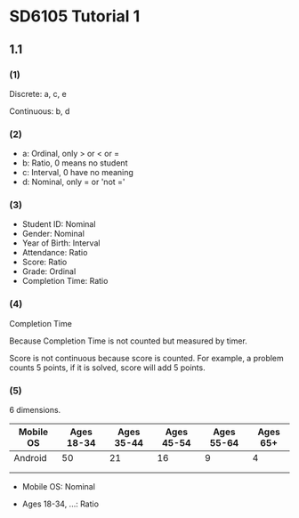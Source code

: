 # SD6105 Tutorial 1

## 1.1 

### (1)

Discrete: a, c, e

Continuous: b, d 

### (2)

- a: Ordinal, only > or < or =
- b: Ratio, 0 means no student
- c: Interval, 0 have no meaning
- d: Nominal, only = or 'not ='

### (3)

- Student ID: Nominal
- Gender: Nominal
- Year of Birth: Interval
- Attendance: Ratio
- Score: Ratio
- Grade: Ordinal
- Completion Time: Ratio

### (4)

Completion Time

Because Completion Time is not counted but measured by timer.

Score is not continuous because score is counted. For example, a problem counts 5 points, if it is solved, score will add 5 points.

### (5)

6 dimensions.

| Mobile OS | Ages 18-34 | Ages 35-44 | Ages 45-54 | Ages 55-64 | Ages 65+ |
| --------- | ---------- | ---------- | ---------- | ---------- | -------- |
| Android   | 50         | 21         | 16         | 9          | 4        |
|           |            |            |            |            |          |
|           |            |            |            |            |          |

- Mobile OS: Nominal

- Ages 18-34, ...: Ratio



